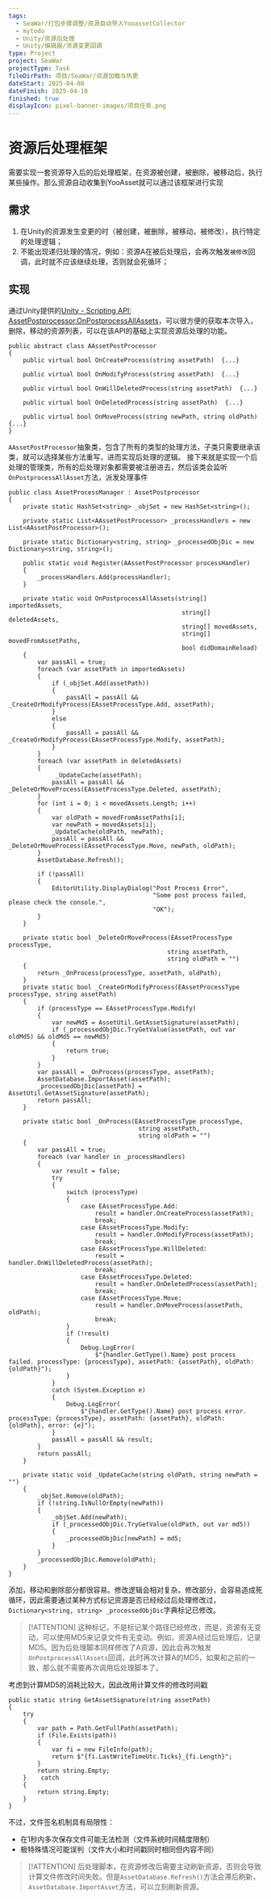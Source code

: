 ```yaml
---
tags:
  - SeaWar/打包步骤调整/资源自动导入YooassetCollector
  - mytodo
  - Unity/资源后处理
  - Unity/编辑器/资源变更回调
type: Project
project: SeaWar
projectType: Task
fileDirPath: 项目/SeaWar/资源加载与热更
dateStart: 2025-04-08
dateFinish: 2025-04-10
finished: true
displayIcon: pixel-banner-images/项目任务.png
---
```

# 资源后处理框架
需要实现一套资源导入后的后处理框架，在资源被创建，被删除，被移动后，执行某些操作。那么资源自动收集到YooAsset就可以通过该框架进行实现
## 需求
1. 在Unity的资源发生变更的时（被创建，被删除，被移动，被修改），执行特定的处理逻辑；
2. 不能出现递归处理的情况，例如：资源A在被后处理后，会再次触发`被修改`回调，此时就不应该继续处理，否则就会死循环；
## 实现
通过Unity提供的[Unity - Scripting API: AssetPostprocessor.OnPostprocessAllAssets](file:///C:/Program%20Files/Unity/2021.3.32f1/Editor/Data/Documentation/en/ScriptReference/AssetPostprocessor.OnPostprocessAllAssets.html)，可以很方便的获取本次导入，删除，移动的资源列表，可以在该API的基础上实现资源后处理的功能。
```CSharp
public abstract class AAssetPostProcessor  
{  
    public virtual bool OnCreateProcess(string assetPath)  {...}
    
    public virtual bool OnModifyProcess(string assetPath)  {...}
    
    public virtual bool OnWillDeletedProcess(string assetPath)  {...}
    
    public virtual bool OnDeletedProcess(string assetPath)  {...}  
    
    public virtual bool OnMoveProcess(string newPath, string oldPath)  {...}  
}
```
`AAssetPostProcessor`抽象类，包含了所有的类型的处理方法，子类只需要继承该类，就可以选择某些方法重写，进而实现后处理的逻辑。
接下来就是实现一个后处理的管理类，所有的后处理对象都需要被注册进去，然后该类会监听`OnPostprocessAllAsset`方法，派发处理事件
```CSharp
public class AssetProcessManager : AssetPostprocessor  
{  
    private static HashSet<string> _objSet = new HashSet<string>();  
  
    private static List<AAssetPostProcessor> _processHandlers = new List<AAssetPostProcessor>();  
  
    private static Dictionary<string, string> _processedObjDic = new Dictionary<string, string>();  
  
    public static void Register(AAssetPostProcessor processHandler)  
    {        
        _processHandlers.Add(processHandler);  
    }  

    private static void OnPostprocessAllAssets(string[] importedAssets, 
                                                string[] deletedAssets, 
                                                string[] movedAssets,  
                                                string[] movedFromAssetPaths, 
                                                bool didDomainReload)  
    {        
        var passAll = true;  
        foreach (var assetPath in importedAssets)  
        {            
            if (_objSet.Add(assetPath))  
            {                
                passAll = passAll && _CreateOrModifyProcess(EAssetProcessType.Add, assetPath);  
            }            
            else  
            {  
                passAll = passAll && _CreateOrModifyProcess(EAssetProcessType.Modify, assetPath);  
            }        
        }  
        foreach (var assetPath in deletedAssets)  
        {           
             _UpdateCache(assetPath);  
            passAll = passAll && _DeleteOrMoveProcess(EAssetProcessType.Deleted, assetPath);  
        }  
        for (int i = 0; i < movedAssets.Length; i++)  
        {            
            var oldPath = movedFromAssetPaths[i];  
            var newPath = movedAssets[i];  
            _UpdateCache(oldPath, newPath);  
            passAll = passAll && _DeleteOrMoveProcess(EAssetProcessType.Move, newPath, oldPath);  
        }  
        AssetDatabase.Refresh();  
  
        if (!passAll)  
        {            
            EditorUtility.DisplayDialog("Post Process Error", 
                                        "Some post process failed, please check the console.",  
                                        "OK");  
        }    
    }  

    private static bool _DeleteOrMoveProcess(EAssetProcessType processType, 
                                            string assetPath, 
                                            string oldPath = "")  
    {        
        return _OnProcess(processType, assetPath, oldPath);  
    }  
    private static bool _CreateOrModifyProcess(EAssetProcessType processType, string assetPath)  
    {        
        if (processType == EAssetProcessType.Modify)  
        {            
            var newMd5 = AssetUtil.GetAssetSignature(assetPath);  
            if (_processedObjDic.TryGetValue(assetPath, out var oldMd5) && oldMd5 == newMd5)
            {  
                return true;  
            }        
        }  
        var passAll = _OnProcess(processType, assetPath);  
        AssetDatabase.ImportAsset(assetPath);  
        _processedObjDic[assetPath] = AssetUtil.GetAssetSignature(assetPath);  
        return passAll;  
    }  

    private static bool _OnProcess(EAssetProcessType processType, 
                                    string assetPath, 
                                    string oldPath = "")  
    {        
        var passAll = true;  
        foreach (var handler in _processHandlers)  
        {            
            var result = false;  
            try  
            {  
                switch (processType)  
                {                    
                    case EAssetProcessType.Add:  
                        result = handler.OnCreateProcess(assetPath);  
                        break;  
                    case EAssetProcessType.Modify:  
                        result = handler.OnModifyProcess(assetPath);  
                        break;  
                    case EAssetProcessType.WillDeleted:  
                        result = handler.OnWillDeletedProcess(assetPath);  
                        break;  
                    case EAssetProcessType.Deleted:  
                        result = handler.OnDeletedProcess(assetPath);  
                        break;  
                    case EAssetProcessType.Move:  
                        result = handler.OnMoveProcess(assetPath, oldPath);  
                        break;  
                }  
                if (!result)  
                {                    
                    Debug.LogError(  
                        $"{handler.GetType().Name} post process failed. processType: {processType}, assetPath: {assetPath}, oldPath: {oldPath}");  
                }            
            }            
            catch (System.Exception e)  
            {                
                Debug.LogError(  
                    $"{handler.GetType().Name} post process error. processType: {processType}, assetPath: {assetPath}, oldPath: {oldPath}, error: {e}");  
            }  
            passAll = passAll && result;        
        }  
        return passAll;  
    } 
     
    private static void _UpdateCache(string oldPath, string newPath = "")  
    {        
        _objSet.Remove(oldPath);  
        if (!string.IsNullOrEmpty(newPath))  
        {            
            _objSet.Add(newPath);  
            if (_processedObjDic.TryGetValue(oldPath, out var md5))  
            {                
                _processedObjDic[newPath] = md5;  
            }        
        }  
        _processedObjDic.Remove(oldPath);  
    }
}
```
添加，移动和删除部分都很容易。修改逻辑会相对复杂。修改部分，会容易造成死循环，因此需要通过某种方式标记资源是否已经经过后处理修改过，`Dictionary<string, string> _processedObjDic`字典标记已修改。

>[!ATTENTION]
>这种标记，不是标记某个路径已经修改，而是，资源有无变动，可以使用MD5来记录文件有无变动。例如，资源A经过后处理后，记录MD5。因为后处理脚本同样修改了A资源，因此会再次触发`OnPostprocessAllAssets`回调，此时再次计算A的MD5，如果和之前的一致，那么就不需要再次调用后处理脚本了。
  
考虑到计算MD5的消耗比较大，因此改用计算文件的修改时间戳
```CSharp
public static string GetAssetSignature(string assetPath)  
{  
    try  
    {  
        var path = Path.GetFullPath(assetPath);  
        if (File.Exists(path))  
        {            
	        var fi = new FileInfo(path);  
            return $"{fi.LastWriteTimeUtc.Ticks}_{fi.Length}";  
        }  
        return string.Empty;  
    }    catch  
    {  
        return string.Empty;  
    }
}
```
不过，文件签名机制具有局限性：
- 在1秒内多次保存文件可能无法检测（文件系统时间精度限制）
- 极特殊情况可能误判（文件大小和时间戳同时相同但内容不同）

>[!ATTENTION]
>后处理脚本，在资源修改后需要主动刷新资源，否则会导致计算文件修改时间失败。但是`AssetDatabase.Refresh()`方法会滞后刷新，`AssetDatabase.ImportAsset`方法，可以立刻刷新资源。


